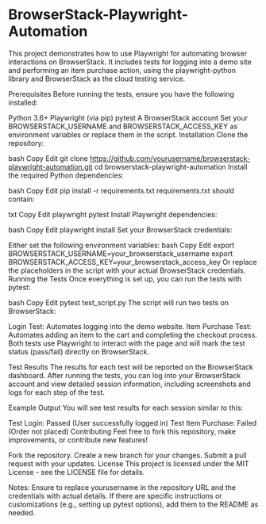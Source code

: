 # BrowserStack-Playwright-Automation
This project demonstrates how to use Playwright for automating browser interactions on BrowserStack. It includes tests for logging into a demo site and performing an item purchase action, using the playwright-python library and BrowserStack as the cloud testing service.

Prerequisites
Before running the tests, ensure you have the following installed:

Python 3.6+
Playwright (via pip)
pytest
A BrowserStack account
Set your BROWSERSTACK_USERNAME and BROWSERSTACK_ACCESS_KEY as environment variables or replace them in the script.
Installation
Clone the repository:

bash
Copy
Edit
git clone https://github.com/yourusername/browserstack-playwright-automation.git
cd browserstack-playwright-automation
Install the required Python dependencies:

bash
Copy
Edit
pip install -r requirements.txt
requirements.txt should contain:

txt
Copy
Edit
playwright
pytest
Install Playwright dependencies:

bash
Copy
Edit
playwright install
Set your BrowserStack credentials:

Either set the following environment variables:
bash
Copy
Edit
export BROWSERSTACK_USERNAME=your_browserstack_username
export BROWSERSTACK_ACCESS_KEY=your_browserstack_access_key
Or replace the placeholders in the script with your actual BrowserStack credentials.
Running the Tests
Once everything is set up, you can run the tests with pytest:

bash
Copy
Edit
pytest test_script.py
The script will run two tests on BrowserStack:

Login Test: Automates logging into the demo website.
Item Purchase Test: Automates adding an item to the cart and completing the checkout process.
Both tests use Playwright to interact with the page and will mark the test status (pass/fail) directly on BrowserStack.

Test Results
The results for each test will be reported on the BrowserStack dashboard. After running the tests, you can log into your BrowserStack account and view detailed session information, including screenshots and logs for each step of the test.

Example Output
You will see test results for each session similar to this:

Test Login: Passed (User successfully logged in)
Test Item Purchase: Failed (Order not placed)
Contributing
Feel free to fork this repository, make improvements, or contribute new features!

Fork the repository.
Create a new branch for your changes.
Submit a pull request with your updates.
License
This project is licensed under the MIT License - see the LICENSE file for details.

Notes:
Ensure to replace yourusername in the repository URL and the credentials with actual details.
If there are specific instructions or customizations (e.g., setting up pytest options), add them to the README as needed.
